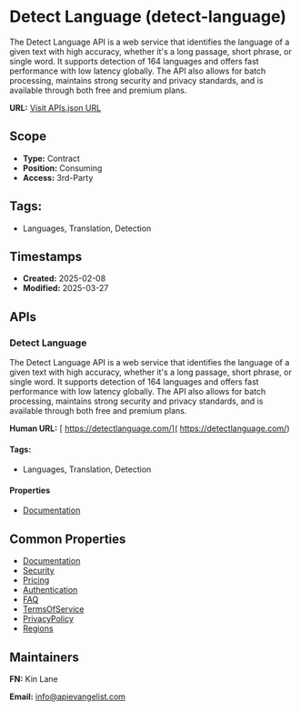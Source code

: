 # Detect Language (detect-language)
The Detect Language API is a web service that identifies the language of a given text with high accuracy, whether it's a long passage, short phrase, or single word. It supports detection of 164 languages and offers fast performance with low latency globally. The API also allows for batch processing, maintains strong security and privacy standards, and is available through both free and premium plans.

**URL:** [Visit APIs.json URL](https://raw.githubusercontent.com/api-evangelist/detect-language/refs/heads/main/apis.yml)

## Scope

- **Type:** Contract 
- **Position:** Consuming 
- **Access:** 3rd-Party 

## Tags:

 - Languages, Translation, Detection

## Timestamps

- **Created:** 2025-02-08 
- **Modified:** 2025-03-27 

## APIs

### Detect Language
The Detect Language API is a web service that identifies the language of a given text with high accuracy, whether it's a long passage, short phrase, or single word. It supports detection of 164 languages and offers fast performance with low latency globally. The API also allows for batch processing, maintains strong security and privacy standards, and is available through both free and premium plans.

**Human URL:** [ https://detectlanguage.com/]( https://detectlanguage.com/)


#### Tags:

 - Languages, Translation, Detection

#### Properties

- [Documentation]( https://detectlanguage.com/)

## Common Properties

- [Documentation](https://detectlanguage.com/documentation)
- [Security](https://detectlanguage.com/documentation#security)
- [Pricing](https://detectlanguage.com/plans)
- [Authentication](https://detectlanguage.com/documentation#auth)
- [FAQ](https://detectlanguage.com/faq)
- [TermsOfService](https://detectlanguage.com/terms)
- [PrivacyPolicy](https://detectlanguage.com/privacy_policy)
- [Regions](https://detectlanguage.com/regions)

## Maintainers

**FN:** Kin Lane

**Email:** info@apievangelist.com

